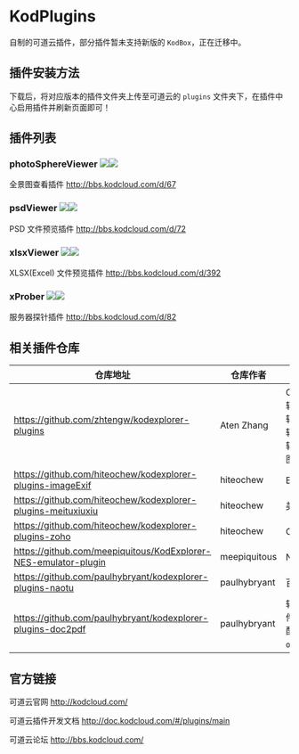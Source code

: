 # KodPlugins

自制的可道云插件，部分插件暂未支持新版的 `KodBox`，正在迁移中。



## 插件安装方法

下载后，将对应版本的插件文件夹上传至可道云的 `plugins` 文件夹下，在插件中心启用插件并刷新页面即可！



## 插件列表

### photoSphereViewer ![](https://img.shields.io/badge/KodBox-%E2%88%9A-brightgreen)![](https://img.shields.io/badge/KodExplorer-%E2%88%9A-brightgreen)

全景图查看插件  http://bbs.kodcloud.com/d/67



### psdViewer ![](https://img.shields.io/badge/KodBox-%E2%88%9A-brightgreen)![](https://img.shields.io/badge/KodExplorer-%E2%88%9A-brightgreen)

PSD 文件预览插件  http://bbs.kodcloud.com/d/72



### xlsxViewer ![](https://img.shields.io/badge/kodBox-%C3%97-red)![](https://img.shields.io/badge/KodExplorer-%E2%88%9A-brightgreen)

XLSX(Excel) 文件预览插件  http://bbs.kodcloud.com/d/392



### xProber ![](https://img.shields.io/badge/KodBox-%E2%88%9A-brightgreen)![](https://img.shields.io/badge/KodExplorer-%E2%88%9A-brightgreen)

服务器探针插件  http://bbs.kodcloud.com/d/82



## 相关插件仓库
| 仓库地址 | 仓库作者 | 包含的插件 |
|--|--|--|
| https://github.com/zhtengw/kodexplorer-plugins | Aten Zhang | Office 编辑、PDF 编辑、流程图编辑、图像编辑、CAD 看图等 |
| https://github.com/hiteochew/kodexplorer-plugins-imageExif | hiteochew | EXIF 查看器 |
| https://github.com/hiteochew/kodexplorer-plugins-meituxiuxiu | hiteochew | 美图秀秀 |
| https://github.com/hiteochew/kodexplorer-plugins-zoho | hiteochew | Office 编辑 |
| https://github.com/meepiquitous/KodExplorer-NES-emulator-plugin | meepiquitous | NES 模拟器 |
| https://github.com/paulhybryant/kodexplorer-plugins-naotu | paulhybryant | 百度脑图 |
| https://github.com/paulhybryant/kodexplorer-plugins-doc2pdf | paulhybryant | 转换 doc 文件为 pdf（需配置好`openOffice`） |



## 官方链接

可道云官网  http://kodcloud.com/

可道云插件开发文档  http://doc.kodcloud.com/#/plugins/main

可道云论坛  http://bbs.kodcloud.com/